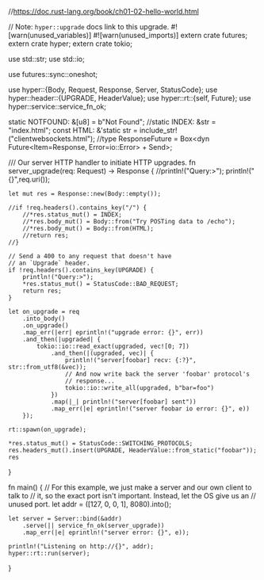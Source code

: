 //https://doc.rust-lang.org/book/ch01-02-hello-world.html


// Note: `hyper::upgrade` docs link to this upgrade.
 #![warn(unused_variables)]
 #![warn(unused_imports)]
extern crate futures;
extern crate hyper;
extern crate tokio;

use std::str;
use std::io;

use futures::sync::oneshot;

use hyper::{Body, Request, Response, Server, StatusCode};
use hyper::header::{UPGRADE, HeaderValue};
use hyper::rt::{self, Future};
use hyper::service::service_fn_ok;

static NOTFOUND: &[u8] = b"Not Found";
//static INDEX: &str = "index.html";
const HTML: &'static str = include_str!("clientwebsockets.html");
//type ResponseFuture = Box<dyn Future<Item=Response<Body>, Error=io::Error> + Send>;

/// Our server HTTP handler to initiate HTTP upgrades.
fn server_upgrade(req: Request<Body>) -> Response<Body> {
    //println!("Query:>");
    println!("{}",req.uri());

    
    let mut res = Response::new(Body::empty());

    //if !req.headers().contains_key("/") {
        //*res.status_mut() = INDEX;
        //*res.body_mut() = Body::from("Try POSTing data to /echo");
        //*res.body_mut() = Body::from(HTML);
        //return res;
    //}

    // Send a 400 to any request that doesn't have
    // an `Upgrade` header.
    if !req.headers().contains_key(UPGRADE) {
        println!("Query:>");
        *res.status_mut() = StatusCode::BAD_REQUEST;
        return res;
    }

    let on_upgrade = req
        .into_body()
        .on_upgrade()
        .map_err(|err| eprintln!("upgrade error: {}", err))
        .and_then(|upgraded| {
            tokio::io::read_exact(upgraded, vec![0; 7])
                .and_then(|(upgraded, vec)| {
                    println!("server[foobar] recv: {:?}", str::from_utf8(&vec));
                    // And now write back the server 'foobar' protocol's
                    // response...
                    tokio::io::write_all(upgraded, b"bar=foo")
                })
                .map(|_| println!("server[foobar] sent"))
                .map_err(|e| eprintln!("server foobar io error: {}", e))
        });

    rt::spawn(on_upgrade);

    *res.status_mut() = StatusCode::SWITCHING_PROTOCOLS;
    res.headers_mut().insert(UPGRADE, HeaderValue::from_static("foobar"));
    res
}

fn main() {
    // For this example, we just make a server and our own client to talk to
    // it, so the exact port isn't important. Instead, let the OS give us an
    // unused port.
    let addr = ([127, 0, 0, 1], 8080).into();

    let server = Server::bind(&addr)
        .serve(|| service_fn_ok(server_upgrade))
        .map_err(|e| eprintln!("server error: {}", e));

    println!("Listening on http://{}", addr);
    hyper::rt::run(server);
}